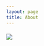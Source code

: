 ```yaml
---
layout: page
title: About
---
```


<img src="/images/" align="left" style="margin-right:30px; margin-top:7px;">
